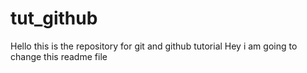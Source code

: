 # tut_github
Hello this is the repository for git and github tutorial
Hey i am going to change this readme file